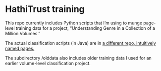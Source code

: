 HathiTrust training
===================

This repo currently includes Python scripts that I’m using to munge page-level training data for a project, “Understanding Genre in a Collection of a Million Volumes.”

The actual classification scripts (in Java) are in [a different repo, intuitively named pages.](https://github.com/tedunderwood/pages)

The subdirectory /olddata also includes older training data I used for an earlier volume-level classification project.





